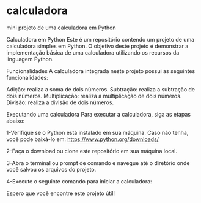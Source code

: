 # calculadora
mini projeto de uma calculadora em Python

Calculadora em Python
Este é um repositório contendo um projeto de uma calculadora simples em Python. O objetivo deste projeto é demonstrar a implementação básica de uma calculadora utilizando os recursos da linguagem Python.

Funcionalidades
A calculadora integrada neste projeto possui as seguintes funcionalidades:

Adição: realiza a soma de dois números.
Subtração: realiza a subtração de dois números.
Multiplicação: realiza a multiplicação de dois números.
Divisão: realiza a divisão de dois números.

Executando uma calculadora
Para executar a calculadora, siga as etapas abaixo:

1-Verifique se o Python está instalado em sua máquina. Caso não tenha, você pode baixá-lo em: https://www.python.org/downloads/

2-Faça o download ou clone este repositório em sua máquina local.

3-Abra o terminal ou prompt de comando e navegue até o diretório onde você salvou os arquivos do projeto.

4-Execute o seguinte comando para iniciar a calculadora:

Espero que você encontre este projeto útil!








